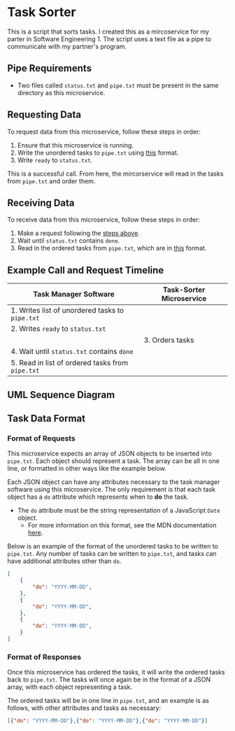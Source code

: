 # Task Sorter

This is a script that sorts tasks. I created this as a mircoservice for my parter in Software Engineering 1. The script uses a text file as a pipe to communicate with my partner's program.

## Pipe Requirements
- Two files called `status.txt` and `pipe.txt` must be present in the same directory as this microservice.

## Requesting Data
To request data from this microservice, follow these steps in order:
1. Ensure that this microservice is running.
2. Write the unordered tasks to `pipe.txt` using [this](#format-of-requests) format.
3. Write `ready` to `status.txt`.

This is a successful call. From here, the mircorservice will read in the tasks from `pipe.txt` and order them.

## Receiving Data
To receive data from this microservice, follow these steps in order:
1. Make a request following the [steps above](#requesting-data).
2. Wait until `status.txt` contains `done`.
3. Read in the ordered tasks from `pipe.txt`, which are in [this](#format-of-responses) format.

## Example Call and Request Timeline
| Task Manager Software                            	| Task-Sorter Microservice 	|
|--------------------------------------------------	|--------------------------	|
| 1. Writes list of unordered tasks to `pipe.txt`  	|                          	|
| 2. Writes `ready` to `status.txt`                	|                          	|
|                                                  	| 3. Orders tasks          	|
| 4. Wait until `status.txt` contains `done`       	|                          	|
| 5. Read in list of ordered tasks from `pipe.txt` 	|                          	|

## UML Sequence Diagram

## Task Data Format

### Format of Requests
This microservice expects an array of JSON objects to be  inserted into `pipe.txt`. Each object should represent a task. The array can be all in one line, or formatted in other ways like the example below. 

Each JSON object can have any attributes necessary to the task manager software using this microservice. The only requirement is that each task object has a `do` attribute which represents when to <strong>do</strong> the task.
- The `do` attribute must be the string representation of a JavaScript `Date` object.
  - For more information on this format, see the MDN documentation [here](https://developer.mozilla.org/en-US/docs/Web/JavaScript/Reference/Global_Objects/Date#date_time_string_format).

Below is an example of the format of the unordered tasks to be written to `pipe.txt`. Any number of tasks can be written to `pipe.txt`, and tasks can have additional attributes other than `do`.
```json
[
    {        
        "do": "YYYY-MM-DD",        
    },
    {        
        "do": "YYYY-MM-DD",        
    },
    {        
        "do": "YYYY-MM-DD",        
    }
]
```

### Format of Responses
Once this microservice has ordered the tasks, it will write the ordered tasks back to `pipe.txt`. The tasks will once again be in the format of a JSON array, with each object representing a task.

The ordered tasks will be in one line in `pipe.txt`, and an example is as follows, with other attributes and tasks as necessary:
```json
[{"do": "YYYY-MM-DD"},{"do": "YYYY-MM-DD"},{"do": "YYYY-MM-DD"}]
```